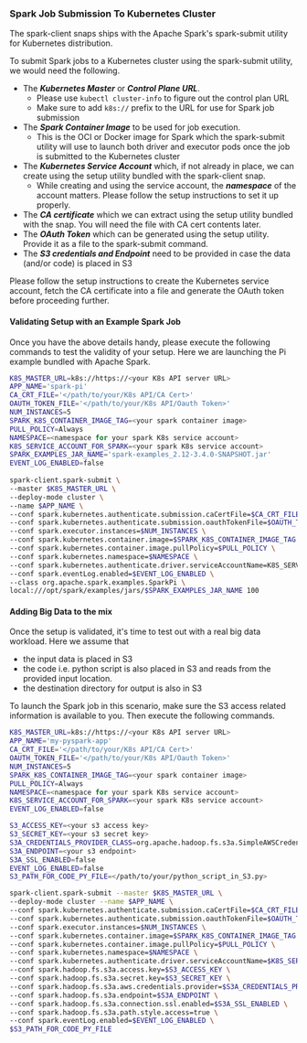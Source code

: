 ### Spark Job Submission To Kubernetes Cluster
The spark-client snaps ships with the Apache Spark's spark-submit utility for Kubernetes distribution.

To submit Spark jobs to a Kubernetes cluster using the spark-submit utility, we would need the following.

* The ***Kubernetes Master*** or ***Control Plane URL***. 
  * Please use ```kubectl cluster-info``` to figure out the control plan URL
  * Make sure to add ```k8s://``` prefix to the URL for use for Spark job submission
* The ***Spark Container Image*** to be used for job execution.
  * This is the OCI or Docker image for Spark which the spark-submit utility will use to launch both driver and executor pods once the job is submitted to the Kubernetes cluster
* The ***Kubernetes Service Account*** which, if not already in place, we can create using the setup utility bundled with the spark-client snap.
  * While creating and using the service account, the ***namespace*** of the account matters. Please follow the setup instructions to set it up properly.
* The ***CA certificate*** which we can extract using the setup utility bundled with the snap. You will need the file with CA cert contents later.
* The ***OAuth Token*** which can be generated using the setup utility. Provide it as a file to the spark-submit command.
* The ***S3 credentials and Endpoint*** need to be provided in case the data (and/or code) is placed in S3

Please follow the setup instructions to create the Kubernetes service account, fetch the CA certificate into a file and generate 
the OAuth token before proceeding further.

#### Validating Setup with an Example Spark Job

Once you have the above details handy, please execute the following commands to test the validity of your setup.
Here we are launching the Pi example bundled with Apache Spark.

```bash
K8S_MASTER_URL=k8s://https://<your K8s API server URL>
APP_NAME='spark-pi'
CA_CRT_FILE='</path/to/your/K8s API/CA Cert>'
OAUTH_TOKEN_FILE='</path/to/your/K8s API/Oauth Token>'
NUM_INSTANCES=5
SPARK_K8S_CONTAINER_IMAGE_TAG=<your spark container image>
PULL_POLICY=Always
NAMESPACE=<namespace for your spark K8s service account>
K8S_SERVICE_ACCOUNT_FOR_SPARK=<your spark K8s service account>
SPARK_EXAMPLES_JAR_NAME='spark-examples_2.12-3.4.0-SNAPSHOT.jar'
EVENT_LOG_ENABLED=false
        
spark-client.spark-submit \
--master $K8S_MASTER_URL \
--deploy-mode cluster \
--name $APP_NAME \
--conf spark.kubernetes.authenticate.submission.caCertFile=$CA_CRT_FILE \
--conf spark.kubernetes.authenticate.submission.oauthTokenFile=$OAUTH_TOKEN_FILE \
--conf spark.executor.instances=$NUM_INSTANCES \
--conf spark.kubernetes.container.image=$SPARK_K8S_CONTAINER_IMAGE_TAG \
--conf spark.kubernetes.container.image.pullPolicy=$PULL_POLICY \
--conf spark.kubernetes.namespace=$NAMESPACE \
--conf spark.kubernetes.authenticate.driver.serviceAccountName=K8S_SERVICE_ACCOUNT_FOR_SPARK \
--conf spark.eventLog.enabled=$EVENT_LOG_ENABLED \
--class org.apache.spark.examples.SparkPi \
local:///opt/spark/examples/jars/$SPARK_EXAMPLES_JAR_NAME 100
```

#### Adding Big Data to the mix

Once the setup is validated, it's time to test out with a real big data workload. Here we assume that 
* the input data is placed in S3
* the code i.e. python script is also placed in S3 and reads from the provided input location.
* the destination directory for output is also in S3

To launch the Spark job in this scenario, make sure the S3 access related information is available to you. Then execute the following commands.

```bash
K8S_MASTER_URL=k8s://https://<your K8s API server URL>
APP_NAME='my-pyspark-app'
CA_CRT_FILE='</path/to/your/K8s API/CA Cert>'
OAUTH_TOKEN_FILE='</path/to/your/K8s API/Oauth Token>'
NUM_INSTANCES=5
SPARK_K8S_CONTAINER_IMAGE_TAG=<your spark container image>
PULL_POLICY=Always
NAMESPACE=<namespace for your spark K8s service account>
K8S_SERVICE_ACCOUNT_FOR_SPARK=<your spark K8s service account>
EVENT_LOG_ENABLED=false

S3_ACCESS_KEY=<your s3 access key>
S3_SECRET_KEY=<your s3 secret key>
S3A_CREDENTIALS_PROVIDER_CLASS=org.apache.hadoop.fs.s3a.SimpleAWSCredentialsProvider
S3A_ENDPOINT=<your s3 endpoint>
S3A_SSL_ENABLED=false
EVENT_LOG_ENABLED=false
S3_PATH_FOR_CODE_PY_FILE=</path/to/your/python_script_in_S3.py>

spark-client.spark-submit --master $K8S_MASTER_URL \
--deploy-mode cluster --name $APP_NAME \
--conf spark.kubernetes.authenticate.submission.caCertFile=$CA_CRT_FILE \
--conf spark.kubernetes.authenticate.submission.oauthTokenFile=$OAUTH_TOKEN_FILE \
--conf spark.executor.instances=$NUM_INSTANCES \
--conf spark.kubernetes.container.image=$SPARK_K8S_CONTAINER_IMAGE_TAG \
--conf spark.kubernetes.container.image.pullPolicy=$PULL_POLICY \
--conf spark.kubernetes.namespace=$NAMESPACE \
--conf spark.kubernetes.authenticate.driver.serviceAccountName=$K8S_SERVICE_ACCOUNT_FOR_SPARK \
--conf spark.hadoop.fs.s3a.access.key=$S3_ACCESS_KEY \
--conf spark.hadoop.fs.s3a.secret.key=$S3_SECRET_KEY \
--conf spark.hadoop.fs.s3a.aws.credentials.provider=$S3A_CREDENTIALS_PROVIDER_CLASS \
--conf spark.hadoop.fs.s3a.endpoint=$S3A_ENDPOINT \
--conf spark.hadoop.fs.s3a.connection.ssl.enabled=$S3A_SSL_ENABLED \
--conf spark.hadoop.fs.s3a.path.style.access=true \
--conf spark.eventLog.enabled=$EVENT_LOG_ENABLED \
$S3_PATH_FOR_CODE_PY_FILE
```